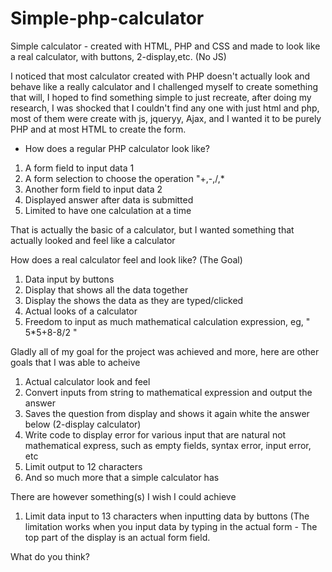 # Simple-php-calculator
Simple calculator - created with HTML, PHP and CSS  and made to look like a real calculator, with buttons, 2-display,etc. (No JS)

I noticed that most calculator created with PHP doesn't actually look and behave like a really calculator and I challenged myself to create something that will, I hoped 
to find something simple to just recreate, after doing my research, I was shocked that I couldn't find any one with just html and php, most of them were create 
with js, jqueryy, Ajax, and I wanted it to be purely PHP and at most HTML to create the form. 

 - How does a regular PHP calculator look like?
 1. A form field  to input data 1
 2. A form selection to choose the operation "+,-,/,*
 3. Another form field to input data 2
 4. Displayed answer after data is submitted
 5. Limited to have one calculation at a time
 
 That is actually the basic of a calculator, but I wanted something that actually looked and feel like a calculator
 
 How does a real calculator feel and look like? (The Goal)
 1. Data input by buttons
 2. Display that shows all the data together
 2. Display the shows the data as they are typed/clicked
 3. Actual looks of a calculator
 4. Freedom to input as much mathematical calculation expression, eg, " 5*5+8-8/2 "

Gladly all of my goal for the project was achieved and more, here are other goals that I was able to acheive
1. Actual calculator look and feel
2. Convert inputs from string to mathematical expression and output the answer
3. Saves the question from display and shows it again white the answer below (2-display calculator)
4. Write code to display error for various input that are natural not mathematical express, such as empty fields, syntax error, input error, etc
5. Limit output to 12 characters
6. And so much more that a simple calculator has

There are however something(s) I wish I could achieve
1. Limit data input to 13 characters when inputting data by buttons (The limitation works when you input data by typing in the actual form - The top part of the display is
an actual form field.

What do you think?

